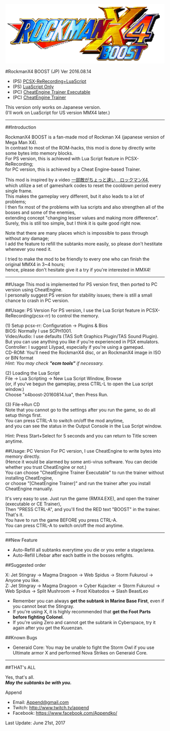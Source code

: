![RockmanX4 BOOST logo](https://raw.githubusercontent.com/Appendko/RockmanX4Boost/master/RMX4_Boost_Logo.png)

#RockmanX4 BOOST (JP) Ver 2016.08.14

- (PS) [PCSX-ReRecording+LuaScript](https://goo.gl/WNMZVF)
- (PS) [LuaScript Only](https://goo.gl/f8qz2U) 
- (PC) [CheatEngine Trainer Executable](https://goo.gl/QGURGs)
- (PC) [CheatEngine Trainer](https://goo.gl/Fy3W7U)

This version only works on Japanese version.  
(I'll work on LuaScript for US version MMX4 later.)  

--------------------------------------

##Introduction

RockmanX4 BOOST is a fan-made mod of Rockman X4 (japanese version of Mega Man X4).  
In contrast to most of the ROM-hacks, this mod is done by directly write some bytes into memory blocks.  
For PS version, this is achieved with Lua Script feature in PCSX-ReRecording;  
for PC version, this is achieved by a Cheat Engine-based Trainer.  

This mod is inspired by a video [一部敵がちょっと速い　ロックマンX4](http://www.nicovideo.jp/watch/sm5973813),  
which utilize a set of gameshark codes to reset the cooldown period every single frame.  
This makes the gameplay very different, but it also leads to a lot of problems;  
I then fix most of the problems with lua scripts and also strengthen all of the bosses and some of the enemies,  
extending concept "changing lesser values and making more difference".  
Surely, this is still too simple, but I think it is quite good right now.  

Note that there are many places which is impossible to pass through without any damage;  
I add the feature to refill the subtanks more easily, so please don't hestitate whenever you need it.  

I tried to make the mod to be friendly to every one who can finish the original MMX4 in 3~4 hours;  
hence, please don't hesitate give it a try if you're interested in MMX4!  

--------------------------------------

##Usage
This mod is implemented for PS version first, then ported to PC version using CheatEngine.  
I personally suggest PS version for stability issues; there is still a small chance to crash in PC version.  


##Usage: PS Version
For PS version, I use the Lua Script feature in PCSX-ReRecording(pcsx-rr) to control the memory.  

(1) Setup pcsx-rr: Configuration -> Plugins & Bios  
BIOS: Normally I use SCPH1001.  
Video/Audio: I use defaults (TAS Soft Graphics Plugin/TAS Sound Plugin).  
But you can use anything you like if you're experienced in PSX emulators. 
Controller: I suggest Lilypad, especially if you're using a gamepad.  
CD-ROM: You'll need the RockmanX4 disc, or an RockmanX4 image in ISO or BIN format  
_Hint: You may check **"ecm tools"** if necessary._
 

(2) Loading the Lua Script  
File -> Lua Scripting -> New Lua Script Window, Browse  
(or, if you've begun the gameplay, press CTRL-L to open the Lua script window.)  
Choose "x4boost-20160814.lua", then Press Run.  

(3) File->Run CD  
Note that you cannot go to the settings after you run the game, so do all setup things first.  
You can press CTRL-A to switch on/off the mod anytime,  
and you can see the status in the Output Console in the Lua Script window.  

Hint: Press Start+Select for 5 seconds and you can return to Title screen anytime.  


##Usage: PC Version
For PC version, I use CheatEngine to write bytes into memory directly.  
(Hence it would be alarmed by some anti-virus software. You can decide whether you trust CheatEngine or not.)  
You can choose "CheatEngine Trainer Executable" to run the trainer without installing CheatEngine,  
or choose "[CheatEngine Trainer]" and run the trainer after you install CheatEngine manually.  

It's very easy to use. Just run the game (RMX4.EXE), and open the trainer (executable or CE Trainer),  
Then "PRESS CTRL-A", and you'll find the RED text "BOOST" in the trainer. That's it.  
You have to run the game BEFORE you press CTRL-A.  
You can press CTRL-A to switch on/off the mod anytime.  

--------------------------------------

##New Feature
- Auto-Refill all subtanks everytime you die or you enter a stage/area. 
- Auto-Refill Lifebar after each battle in the bosses refights.

##Suggested order

X: Jet Stingray -> Magma Dragoon -> Web Spidus -> Storm Fukuroul -> Anyone you like.  
Z: Jet Stingray -> Magma Dragoon -> Cyber Kujacker -> Storm Fukuroul -> Web Spidus -> Split Mushroom -> Frost Kibatodos -> Slash BeastLeo  
    
- Remember you can always **get the subtank in Marine Base First**, even if you cannot beat the Stingray.
- If you're using X, it is highly recommended that **get the Foot Parts before fighting Colonel**.
- If you're using Zero and cannot get the subtank in Cyberspace, try it again after you get the Kuuenzan.


##Known Bugs  
- Generaid Core: You may be unable to fight the Storm Owl if you use Ultimate armor X and performed Nova Strikes on Generaid Core.  

--------------------------------------

##THAT's ALL

Yes, that's all.  
**_May the subtanks be with you._**

Append  
- Email: Append@gmail.com  
- Twitch: http://www.twitch.tv/append  
- Facebook: https://www.facebook.com/Appendko/

Last Update: June 21st, 2017
